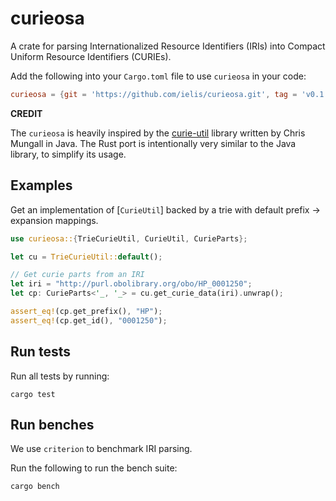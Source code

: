 # curieosa

A crate for parsing Internationalized Resource Identifiers (IRIs)
into Compact Uniform Resource Identifiers (CURIEs).

Add the following into your `Cargo.toml` file to use `curieosa` in your code:

```toml
curieosa = {git = 'https://github.com/ielis/curieosa.git', tag = 'v0.1.0'}
```

**CREDIT**

The `curieosa` is heavily inspired by the [curie-util](https://github.com/prefixcommons/curie-util) library 
written by Chris Mungall in Java.
The Rust port is intentionally very similar to the Java library, to simplify its usage.


## Examples

Get an implementation of [`CurieUtil`] backed by a trie with default prefix -> expansion mappings.

```rust
use curieosa::{TrieCurieUtil, CurieUtil, CurieParts};

let cu = TrieCurieUtil::default();

// Get curie parts from an IRI
let iri = "http://purl.obolibrary.org/obo/HP_0001250";
let cp: CurieParts<'_, '_> = cu.get_curie_data(iri).unwrap();

assert_eq!(cp.get_prefix(), "HP");
assert_eq!(cp.get_id(), "0001250");
```

## Run tests

Run all tests by running:

```shell
cargo test
```

## Run benches

We use `criterion` to benchmark IRI parsing.

Run the following to run the bench suite:

```shell
cargo bench
```
